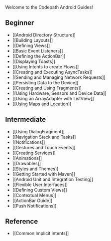 Welcome to the Codepath Android Guides!

## Beginner

* [[Android Directory Structure]]
* [[Building Layouts]]
* [[Defining Views]] 
* [[Basic Event Listeners]]
* [[Defining the ActionBar]]
* [[Displaying Toasts]]
* [[Using Intents to create Flows]]
* [[Creating and Executing AsyncTasks]]
* [[Sending and Managing Network Requests]]
* [[Persisting Data to the Device]]
* [[Creating and Using Fragments]]
* [[Using Hardware, Sensors and Device Data]]
* [[Using an ArrayAdapter with ListView]]
* [[Using Maps and Location]]

## Intermediate

* [[Using DialogFragment]]
* [[Navigation Stack and Tasks]]
* [[Notifications]]
* [[Gestures and Touch Events]]
* [[Creating Services]]
* [[Animations]]
* [[Drawables]]
* [[Styles and Themes]]
* [[Getting Started with Maven]]
* [[Android Unit and Integration Testing]]
* [[Flexible User Interfaces]]
* [[Defining Custom Views]]
* [[Contextual Menus]]
* [[ActionBar Guide]]
* [[Push Notifications]]

## Reference

* [[Common Implicit Intents]]